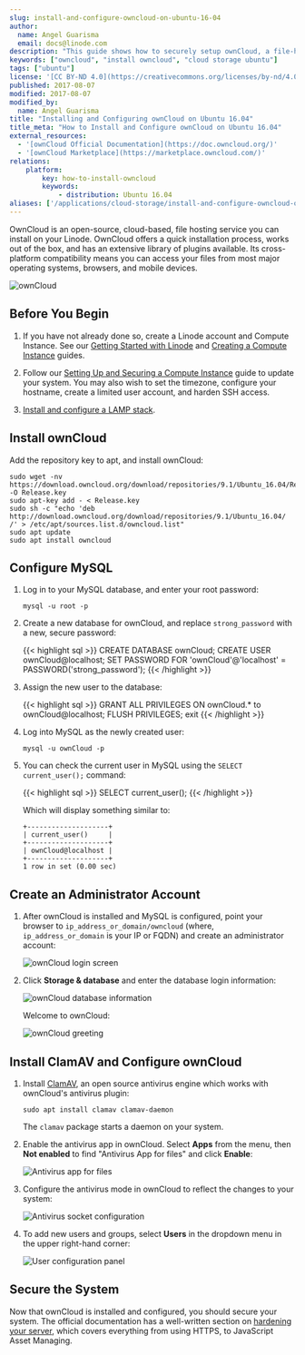 ```yaml
---
slug: install-and-configure-owncloud-on-ubuntu-16-04
author:
  name: Angel Guarisma
  email: docs@linode.com
description: "This guide shows how to securely setup ownCloud, a file-hosting service that facilitates file sharing across multiple devices, on Ubuntu 16.04."
keywords: ["owncloud", "install owncloud", "cloud storage ubuntu"]
tags: ["ubuntu"]
license: '[CC BY-ND 4.0](https://creativecommons.org/licenses/by-nd/4.0)'
published: 2017-08-07
modified: 2017-08-07
modified_by:
  name: Angel Guarisma
title: "Installing and Configuring ownCloud on Ubuntu 16.04"
title_meta: "How to Install and Configure ownCloud on Ubuntu 16.04"
external_resources:
  - '[ownCloud Official Documentation](https://doc.owncloud.org/)'
  - '[ownCloud Marketplace](https://marketplace.owncloud.com/)'
relations:
    platform:
        key: how-to-install-owncloud
        keywords:
            - distribution: Ubuntu 16.04
aliases: ['/applications/cloud-storage/install-and-configure-owncloud-on-ubuntu-16-04/']
---
```


OwnCloud is an open-source, cloud-based, file hosting service you can install on your Linode. OwnCloud offers a quick installation process, works out of the box, and has an extensive library of plugins available. Its cross-platform compatibility means you can access your files from most major operating systems, browsers, and mobile devices.

![ownCloud](owncloud_ubuntu.jpg)

## Before You Begin

1.  If you have not already done so, create a Linode account and Compute Instance. See our [Getting Started with Linode](/docs/products/platform/get-started/) and [Creating a Compute Instance](/docs/products/compute/compute-instances/guides/create/) guides.

1.  Follow our [Setting Up and Securing a Compute Instance](/docs/products/compute/compute-instances/guides/set-up-and-secure/) guide to update your system. You may also wish to set the timezone, configure your hostname, create a limited user account, and harden SSH access.

3.  [Install and configure a LAMP stack](/docs/guides/install-lamp-stack-on-ubuntu-16-04/).

## Install ownCloud

Add the repository key to apt, and install ownCloud:

    sudo wget -nv https://download.owncloud.org/download/repositories/9.1/Ubuntu_16.04/Release.key -O Release.key
    sudo apt-key add - < Release.key
    sudo sh -c "echo 'deb http://download.owncloud.org/download/repositories/9.1/Ubuntu_16.04/ /' > /etc/apt/sources.list.d/owncloud.list"
    sudo apt update
    sudo apt install owncloud

## Configure MySQL

1.  Log in to your MySQL database, and enter your root password:

        mysql -u root -p

2.  Create a new database for ownCloud, and replace `strong_password` with a new, secure password:

    {{< highlight sql >}}
CREATE DATABASE ownCloud;
CREATE USER ownCloud@localhost;
SET PASSWORD FOR 'ownCloud'@'localhost' = PASSWORD('strong_password');
{{< /highlight >}}

3.  Assign the new user to the database:

    {{< highlight sql >}}
GRANT ALL PRIVILEGES ON ownCloud.* to ownCloud@localhost;
FLUSH PRIVILEGES;
exit
{{< /highlight >}}

4.  Log into MySQL as the newly created user:

        mysql -u ownCloud -p

5.  You can check the current user in MySQL using the `SELECT current_user();` command:

    {{< highlight sql >}}
SELECT current_user();
{{< /highlight >}}

    Which will display something similar to:

        +--------------------+
        | current_user()     |
        +--------------------+
        | ownCloud@localhost |
        +--------------------+
        1 row in set (0.00 sec)

## Create an Administrator Account

1. After ownCloud is installed and MySQL is configured, point your browser to `ip_address_or_domain/owncloud` (where, `ip_address_or_domain` is your IP or FQDN) and create an administrator account:

    ![ownCloud login screen](login.png)

2.  Click **Storage & database** and enter the database login information:

    ![ownCloud database information](dbinfo.png)

    Welcome to ownCloud:

    ![ownCloud greeting](owncloud.png)

## Install ClamAV and Configure ownCloud

1.  Install [ClamAV](https://www.clamav.net/), an open source antivirus engine which works with ownCloud's antivirus plugin:

        sudo apt install clamav clamav-daemon

    The `clamav` package starts a daemon on your system.

2.  Enable the antivirus app in ownCloud. Select **Apps** from the menu, then **Not enabled** to find "Antivirus App for files" and click **Enable**:

    ![Antivirus app for files](antivirus.png)

3.  Configure the antivirus mode in ownCloud to reflect the changes to your system:

    ![Antivirus socket configuration](owncloud_socket.png)

4.  To add new users and groups, select **Users** in the dropdown menu in the upper right-hand corner:

    ![User configuration panel](owncloudusers.png)

## Secure the System

Now that ownCloud is installed and configured, you should secure your system. The official documentation has a well-written section on [hardening your server](https://doc.owncloud.org/server/9.0/admin_manual/configuration_server/harden_server.html), which covers everything from using HTTPS, to JavaScript Asset Managing.
